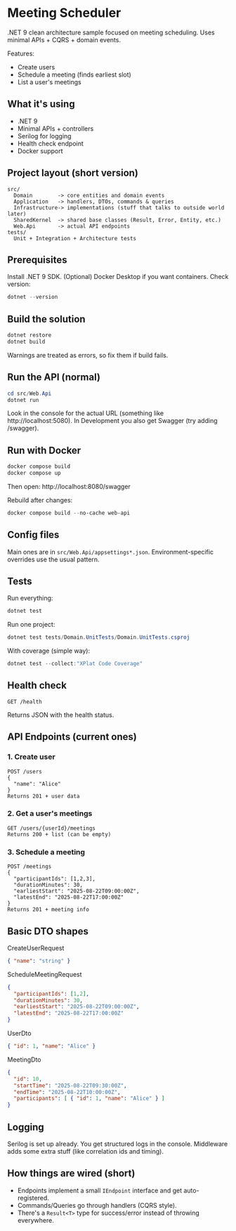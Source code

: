 # Meeting Scheduler

.NET 9 clean architecture sample focused on meeting scheduling. Uses minimal APIs + CQRS + domain events.

Features:
- Create users
- Schedule a meeting (finds earliest slot)
- List a user's meetings

## What it's using
- .NET 9
- Minimal APIs + controllers
- Serilog for logging
- Health check endpoint
- Docker support

## Project layout (short version)
```
src/
  Domain        -> core entities and domain events
  Application   -> handlers, DTOs, commands & queries
  Infrastructure-> implementations (stuff that talks to outside world later)
  SharedKernel  -> shared base classes (Result, Error, Entity, etc.)
  Web.Api       -> actual API endpoints
tests/
  Unit + Integration + Architecture tests
```

## Prerequisites
Install .NET 9 SDK. (Optional) Docker Desktop if you want containers.
Check version:
```powershell
dotnet --version
```

## Build the solution
```powershell
dotnet restore
dotnet build
```
Warnings are treated as errors, so fix them if build fails.

## Run the API (normal)
```powershell
cd src/Web.Api
dotnet run
```
Look in the console for the actual URL (something like http://localhost:5080). In Development you also get Swagger (try adding /swagger).

## Run with Docker
```powershell
docker compose build
docker compose up
```
Then open: http://localhost:8080/swagger

Rebuild after changes:
```powershell
docker compose build --no-cache web-api
```

## Config files
Main ones are in `src/Web.Api/appsettings*.json`. Environment-specific overrides use the usual pattern.

## Tests
Run everything:
```powershell
dotnet test
```
Run one project:
```powershell
dotnet test tests/Domain.UnitTests/Domain.UnitTests.csproj
```
With coverage (simple way):
```powershell
dotnet test --collect:"XPlat Code Coverage"
```

## Health check
```
GET /health
```
Returns JSON with the health status.

## API Endpoints (current ones)

### 1. Create user
```
POST /users
{
  "name": "Alice"
}
Returns 201 + user data
```

### 2. Get a user's meetings
```
GET /users/{userId}/meetings
Returns 200 + list (can be empty)
```

### 3. Schedule a meeting
```
POST /meetings
{
  "participantIds": [1,2,3],
  "durationMinutes": 30,
  "earliestStart": "2025-08-22T09:00:00Z",
  "latestEnd": "2025-08-22T17:00:00Z"
}
Returns 201 + meeting info
```

## Basic DTO shapes
CreateUserRequest
```json
{ "name": "string" }
```
ScheduleMeetingRequest
```json
{
  "participantIds": [1,2],
  "durationMinutes": 30,
  "earliestStart": "2025-08-22T09:00:00Z",
  "latestEnd": "2025-08-22T17:00:00Z"
}
```
UserDto
```json
{ "id": 1, "name": "Alice" }
```
MeetingDto
```json
{
  "id": 10,
  "startTime": "2025-08-22T09:30:00Z",
  "endTime": "2025-08-22T10:00:00Z",
  "participants": [ { "id": 1, "name": "Alice" } ]
}
```

## Logging
Serilog is set up already. You get structured logs in the console. Middleware adds some extra stuff (like correlation ids and timing).

## How things are wired (short)
- Endpoints implement a small `IEndpoint` interface and get auto-registered.
- Commands/Queries go through handlers (CQRS style).
- There's a `Result<T>` type for success/error instead of throwing everywhere.